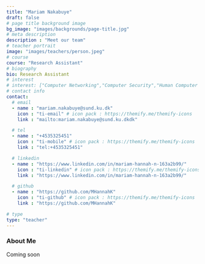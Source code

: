 ```yaml
---
title: "Mariam Nakabuye"
draft: false
# page title background image
bg_image: "images/backgrounds/page-title.jpg"
# meta description
description : "Meet our team"
# teacher portrait
image: "images/teachers/person.jpeg"
# course
course: "Research Assistant"
# biography
bio: Research Assistant
# interest
# interest: ["Computer Networking","Computer Security","Human Computer Interfacing"]
# contact info
contact:
  # email
  - name : "mariam.nakabuye@sund.ku.dk"
    icon : "ti-email" # icon pack : https://themify.me/themify-icons
    link : "mailto:mariam.nakabuye@sund.ku.dkdk"

  # tel
  - name : "+4535325451"
    icon : "ti-mobile" # icon pack : https://themify.me/themify-icons
    link : "tel:+4535325451"

  # linkedin
  - name : "https://www.linkedin.com/in/mariam-hannah-n-163a2b99/"
    icon : "ti-linkedin" # icon pack : https://themify.me/themify-icons
    link : "https://www.linkedin.com/in/mariam-hannah-n-163a2b99/"

  # github
  - name : "https://github.com/MHannahK"
    icon : "ti-github" # icon pack : https://themify.me/themify-icons
    link : "https://github.com/MHannahK"

# type
type: "teacher"
---
```


### About Me

Coming soon